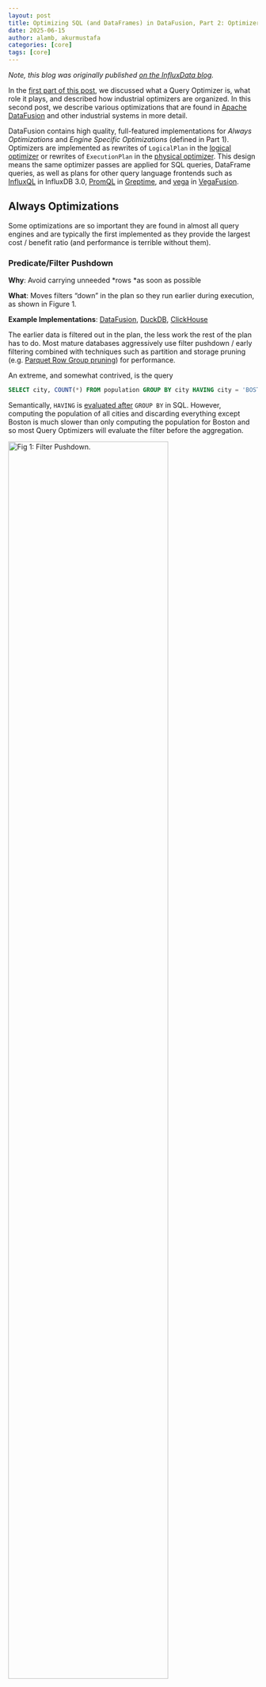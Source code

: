 ```yaml
---
layout: post
title: Optimizing SQL (and DataFrames) in DataFusion, Part 2: Optimizers in Apache DataFusion
date: 2025-06-15
author: alamb, akurmustafa
categories: [core]
tags: [core]
---
```


<!--
{% comment %}
Licensed to the Apache Software Foundation (ASF) under one or more
contributor license agreements.  See the NOTICE file distributed with
this work for additional information regarding copyright ownership.
The ASF licenses this file to you under the Apache License, Version 2.0
(the "License"); you may not use this file except in compliance with
the License.  You may obtain a copy of the License at

http://www.apache.org/licenses/LICENSE-2.0

Unless required by applicable law or agreed to in writing, software
distributed under the License is distributed on an "AS IS" BASIS,
WITHOUT WARRANTIES OR CONDITIONS OF ANY KIND, either express or implied.
See the License for the specific language governing permissions and
limitations under the License.
{% endcomment %}
-->

*Note, this blog was originally published [on the InfluxData blog].*

[on the InfluxData blog]: https://www.influxdata.com/blog/optimizing-sql-dataframes-part-two/

In the [first part of this post], we discussed what a Query Optimizer is, what
role it plays, and described how industrial optimizers are organized. In this
second post, we describe various optimizations that are found in [Apache
DataFusion](https://datafusion.apache.org/) and other industrial systems in more
detail.


DataFusion contains high quality, full-featured implementations for *Always
Optimizations* and *Engine Specific Optimizations* (defined in Part 1).
Optimizers are implemented as rewrites of `LogicalPlan` in the [logical
optimizer](https://github.com/apache/datafusion/tree/main/datafusion/optimizer)
or rewrites of `ExecutionPlan` in the [physical
optimizer](https://github.com/apache/datafusion/tree/main/datafusion/physical-optimizer).
This design means the same optimizer passes are applied for SQL queries,
DataFrame queries, as well as plans for other query language frontends such as
[InfluxQL](https://github.com/influxdata/influxdb3_core/tree/26a30bf8d6e2b6b3f1dd905c4ec27e3db6e20d5f/iox_query_influxql)
in InfluxDB 3.0,
[PromQL](https://github.com/GreptimeTeam/greptimedb/blob/0bd322a078cae4f128b791475ec91149499de33a/src/query/src/promql/planner.rs#L1)
in [Greptime](https://greptime.com/), and
[vega](https://github.com/vega/vegafusion/tree/dc15c1b9fc7d297f12bea919795d58cda1c88fcf/vegafusion-core/src/planning)
in [VegaFusion](https://vegafusion.io/).


[first part of this post]: https://datafusion.apache.org/blog/2025/06/15/optimizing-sql-dataframes-part-one

## Always Optimizations

Some optimizations are so important they are found in almost all query engines
and are typically the first implemented as they provide the largest cost /
benefit ratio (and performance is terrible without them).


### Predicate/Filter Pushdown

**Why**: Avoid carrying unneeded *rows *as soon as possible

**What**: Moves filters “down” in the plan so they run earlier during execution, as shown in Figure 1.

**Example Implementations**: [DataFusion], [DuckDB], [ClickHouse]

[DataFusion]: https://github.com/apache/datafusion/blob/main/datafusion/optimizer/src/push_down_filter.rs
[DuckDB]: https://github.com/duckdb/duckdb/blob/main/src/optimizer/filter_pushdown.cpp 
[ClickHouse]: https://github.com/ClickHouse/ClickHouse/blob/master/src/Processors/QueryPlan/Optimizations/filterPushDown.cpp

The earlier data is filtered out in the plan, the less work the rest of the plan
has to do. Most mature databases aggressively use filter pushdown / early
filtering combined with techniques such as partition and storage pruning (e.g.
[Parquet Row Group pruning]) for performance.

[Parquet Row Group pruning]: https://blog.xiangpeng.systems/posts/parquet-to-arrow/

An extreme, and somewhat contrived, is the query

```sql
SELECT city, COUNT(*) FROM population GROUP BY city HAVING city = 'BOSTON';
```

Semantically, `HAVING` is [evaluated after] `GROUP BY` in SQL. However, computing
the population of all cities and discarding everything except Boston is much
slower than only computing the population for Boston and so most Query
Optimizers will evaluate the filter before the aggregation.

[evaluated after]: https://www.datacamp.com/tutorial/sql-order-of-execution

<img src="/blog/images/optimizing-sql-dataframes/filter-pushdown.png" width="80%" class="img-responsive" alt="Fig 1: Filter Pushdown."/>

**Figure 1**: Filter Pushdown.  In (**A**) without filter pushdown, the operator
processes more rows, reducing efficiency. In (**B**) with filter pushdown, the
operator receives fewer rows, resulting in less overall work and leading to a
faster and more efficient query.


### Projection Pushdown

**Why**: Avoid carrying unneeded *columns *as soon as possible

**What: **Pushes “projection” (keeping only certain columns) earlier in the plan, as shown in Figure 2.

**Example Implementations: **Implementations: [DataFusion](https://github.com/apache/datafusion/blob/main/datafusion/physical-optimizer/src/projection_pushdown.rs), [DuckDB](https://github.com/duckdb/duckdb/blob/a8a6a080c8809d5d4b3c955e9f113574f6f0bfe0/src/optimizer/pushdown/pushdown_projection.cpp), [ClickHouse](https://github.com/ClickHouse/ClickHouse/blob/master/src/Processors/QueryPlan/Optimizations/optimizeUseNormalProjection.cpp)

Similarly to the motivation for *Filter Pushdown*, the earlier the plan stops
doing something, the less work it does overall and thus the faster it runs. For
Projection Pushdown, if columns are not needed later in a plan, copying the data
to the output of other operators is unnecessary and the costs of copying can add
up. For example, in Figure 3 of Part 1, the `species` column is only needed to
evaluate the Filter within the scan and `notes` are never used, so it is
unnecessary to copy them through the rest of the plan.

Projection Pushdown is especially effective and important for column store
databases, where the storage format itself (such as [Apache Parquet]) supports
efficiently reading only a subset of required columns, and is [especially
powerful in combination with filter pushdown]. Projection Pushdown is still
important, but less effective for row oriented formats such as JSON or CSV where
each column in each row must be parsed even if it is not used in the plan.

[Apache Parquet]: https://parquet.apache.org/
[especially powerful in combination with filter pushdown]: https://blog.xiangpeng.systems/posts/parquet-pushdown/

<img src="/blog/images/optimizing-sql-dataframes/projection-pushdown.png" width="80%" class="img-responsive" alt="Fig 2: Projection Pushdown."/>

**Figure 2:** In (**A**) without projection pushdown, the operator receives more
columns, reducing efficiency. In (**B**) with projection pushdown, the operator
receives fewer columns, leading to optimized execution.

### Limit Pushdown

**Why**: The earlier the plan stops generating data, the less overall work it
does, and some operators have more efficient limited implementations.

**What: **Pushes limits (maximum row counts) down in a plan as early as possible.

**Example Implementations:** [DataFusion](https://github.com/apache/datafusion/blob/main/datafusion/optimizer/src/push_down_limit.rs), [DuckDB](https://github.com/duckdb/duckdb/blob/main/src/optimizer/limit_pushdown.cpp), [ClickHouse](https://github.com/ClickHouse/ClickHouse/blob/master/src/Processors/QueryPlan/Optimizations/limitPushDown.cpp), Spark ([Window](https://github.com/apache/spark/blob/7bc8e99cde424c59b98fe915e3fdaaa30beadb76/sql/catalyst/src/main/scala/org/apache/spark/sql/catalyst/optimizer/LimitPushDownThroughWindow.scala) and [Projection](https://github.com/apache/spark/blob/7bc8e99cde424c59b98fe915e3fdaaa30beadb76/sql/catalyst/src/main/scala/org/apache/spark/sql/catalyst/optimizer/PushProjectionThroughLimit.scala))

Often queries have a `LIMIT ` or other clause that allows them to stop generating
results early so the sooner they can stop execution, the more efficiently they
will execute.

In addition, DataFusion and other systems have more efficient implementations of
some operators that can be used if there is a limit. The classic example is
replacing a full sort + limit with a [TopK] operator that only tracks the top
values using a heap. Similarly,  DataFusion’s Parquet reader stops fetching and
opening additional files once the limit has been hit.

[TopK]: https://docs.rs/datafusion/latest/datafusion/physical_plan/struct.TopK.html

<img src="/blog/images/optimizing-sql-dataframes/limit-pushdown.png" width="80%" class="img-responsive" alt="Fig 3: Limit Pushdown."/>

**Figure 3**: In (**A**), without limit pushdown all data is sorted and
everything except the first few rows are discarded. In (**B**), with limit
pushdown, Sort is replaced with TopK operator which does much less work.


### Expression Simplification / Constant Folding

**Why**: Evaluating the same expression for each row when the value doesn’t change is wasteful.

**What**: Partially evaluates and/or algebraically simplify expressions.

**Example Implementations:** [DataFusion](https://github.com/apache/datafusion/tree/main/datafusion/optimizer/src/simplify_expressions), DuckDB (has several [rules](https://github.com/duckdb/duckdb/tree/7b18f0f3691c1b6367cf68ed2598d7034e14f41b/src/optimizer/rule) such as [constant folding](https://github.com/duckdb/duckdb/blob/7b18f0f3691c1b6367cf68ed2598d7034e14f41b/src/optimizer/rule/constant_folding.cpp), and [comparison simplification](https://github.com/duckdb/duckdb/blob/7b18f0f3691c1b6367cf68ed2598d7034e14f41b/src/optimizer/rule/comparison_simplification.cpp)), [Spark](https://github.com/apache/spark/blob/7bc8e99cde424c59b98fe915e3fdaaa30beadb76/sql/catalyst/src/main/scala/org/apache/spark/sql/catalyst/optimizer/expressions.scala)

If an expression doesn’t change from row to row, it is better to evaluate the
expression **once** during planning. This is a classic compiler technique and is
also used in database systems

For example, given a query that finds all values from the current year

```sql
SELECT … WHERE extract(year from time_column) = extract(year from now())
```

Evaluating `extract(year from now())` on every row is much more expensive than
evaluating it once during planning time so that the query becomes comparison to
a constant

```sql
SELECT … WHERE extract(year from time_column) = 2025
```

Furthermore, it is often possible to push such predicates **into** scans.

### Rewriting `OUTER JOIN` → `INNER JOIN`

**Why:** `INNER JOIN`  implementations are almost always faster (as they are
simpler) than `OUTER JOIN` implementations, and `INNER JOIN` s impose fewer
restrictions on other optimizer passes (such as join reordering and additional
filter pushdown).

**What**: In cases where it is known that NULL rows introduced by an `OUTER
JOIN` will not appear in the results, it can be rewritten to an <code>INNER
JOIN</code>.

**Example Implementations:** [DataFusion](https://github.com/apache/datafusion/blob/6028474969f0bfead96eb7f413791470afb6bf82/datafusion/optimizer/src/eliminate_outer_join.rs), [Spark](https://github.com/apache/spark/blob/7bc8e99cde424c59b98fe915e3fdaaa30beadb76/sql/catalyst/src/main/scala/org/apache/spark/sql/catalyst/optimizer/joins.scala#L124-L158), [ClickHouse](https://github.com/ClickHouse/ClickHouse/blob/master/src/Processors/QueryPlan/Optimizations/convertOuterJoinToInnerJoin.cpp).

For example, given a query such as the following

```SQL
SELECT …
FROM orders LEFT OUTER JOIN customer ON (orders.cid = customer.id)
WHERE customer.last_name = 'Lamb'
```

The `LEFT OUTER JOIN` keeps all rows in `orders`  that don’t have a matching
customer, but fills in the fields with `null`. All such rows will be filtered
out by `customer.last_name = 'Lamb'`, and thus an INNER JOIN produces the same
answer. This is illustrated in Figure 4.

<img src="/blog/images/optimizing-sql-dataframes/join-rewrite.png" width="80%" class="img-responsive" alt="Fig 4: Join Rewrite."/>

**Figure 4**: Rewriting `OUTER JOIN` to `INNER JOIN`. In (A) the original query
contains an `OUTER JOIN` but also a filter on `customer.last_name`, which
filters out all rows that might be introduced by the `OUTER JOIN`. In (B) the
`OUTER JOIN` is converted to inner join, a more efficient implementation can be
used.


## Engine Specific Optimizations

As discussed in Part 1 of this blog, optimizers also contain a set of passes
that are still always good to do, but are closely tied to the specifics of the
query engine. This section describes some common types

### Subquery Rewrites

**Why**: Actually implementing subqueries by running a query for each row of the outer query is very expensive.

**What**: It is possible to rewrite subqueries as joins which often perform much better.

**Example Implementations:** DataFusion ([one](https://github.com/apache/datafusion/blob/main/datafusion/optimizer/src/decorrelate.rs), [two](https://github.com/apache/datafusion/blob/main/datafusion/optimizer/src/decorrelate_predicate_subquery.rs), [three](https://github.com/apache/datafusion/blob/main/datafusion/optimizer/src/scalar_subquery_to_join.rs)), [Spark](https://github.com/apache/spark/blob/7bc8e99cde424c59b98fe915e3fdaaa30beadb76/sql/catalyst/src/main/scala/org/apache/spark/sql/catalyst/optimizer/subquery.scala)

Evaluating subqueries a row at a time is so expensive that execution engines in
high performance analytic systems such as DataFusion and [Vertica] may not even
support row-at-a-time evaluation given how terrible the performance would be. 
Instead, analytic systems rewrite such queries into joins which can perform 100s
or 1000s of times faster for large datasets. However, transforming subqueries to
joins requires “exotic” join semantics such as `SEMI JOIN`, `ANTI JOIN`  and
variations on how to treat equality with null<sup id="fn7">[7](#footnote7).

[Vertica]: https://vertica.com/

For a simple example, consider that a query like this:

```sql
SELECT customer.name 
FROM customer 
WHERE (SELECT sum(value) 
       FROM orders WHERE
       orders.cid = customer.id) > 10;
```

Can be rewritten like this:

```sql
SELECT customer.name 
FROM customer 
JOIN (
  SELECT customer.id as cid_inner, sum(value) s 
  FROM orders 
  GROUP BY customer.id
 ) ON (customer.id = cid_inner AND s > 10);
```

We don’t have space to detail this transformation or why it is so much faster to
run, but using this and many other transformations allow efficient subquery
evaluation.

### Optimized Expression Evaluation

**Why**: The capabilities of expression evaluation vary from system to system.

**What**: Optimize expression evaluation for the particular execution environment.

**Example Implementations**: There are many examples of this type of
optimization, including DataFusion’s [Common Subexpression
Elimination](https://github.com/apache/datafusion/blob/main/datafusion/optimizer/src/common_subexpr_eliminate.rs),
[unwrap_cast](https://github.com/apache/datafusion/blob/8f3f70877febaa79be3349875e979d3a6e65c30e/datafusion/optimizer/src/simplify_expressions/unwrap_cast.rs#L70),
and [identifying equality join
predicates](https://github.com/apache/datafusion/blob/main/datafusion/optimizer/src/extract_equijoin_predicate.rs).
DuckDB [rewrites IN
clauses](https://github.com/duckdb/duckdb/blob/main/src/optimizer/in_clause_rewriter.cpp),
and [SUM
expressions](https://github.com/duckdb/duckdb/blob/main/src/optimizer/sum_rewriter.cpp).
Spark also [unwraps casts in binary
comparisons](https://github.com/apache/spark/blob/7bc8e99cde424c59b98fe915e3fdaaa30beadb76/sql/catalyst/src/main/scala/org/apache/spark/sql/catalyst/optimizer/UnwrapCastInBinaryComparison.scala),
and [adds special runtime
filters](https://github.com/apache/spark/blob/7bc8e99cde424c59b98fe915e3fdaaa30beadb76/sql/catalyst/src/main/scala/org/apache/spark/sql/catalyst/optimizer/InjectRuntimeFilter.scala).

To give a specific example of what DataFusion’s common subexpression elimination
does, consider this query that refers to a complex expression multiple times:

```sql
SELECT date_bin('1 hour', time, '1970-01-01') 
FROM table 
WHERE date_bin('1 hour', time, '1970-01-01') >= '2025-01-01 00:00:00'
ORDER BY date_bin('1 hour', time, '1970-01-01')
```

Evaluating `date_bin('1 hour', time, '1970-01-01')`each time it is encountered
is inefficient compared to calculating its result once, and reusing that result
in when it is encountered again (similar to caching). This reuse is called
*Common Subexpression Elimination*.

Some execution engines implement this optimization internally to their
expression evaluation engine, but DataFusion represents it explicitly using a
separate Projection plan node, as illustrated in Figure 5.  Effectively, the
query above is rewritten to the following

```sql
SELECT time_chunk 
FROM(SELECT date_bin('1 hour', time, '1970-01-01') as time_chunk 
     FROM table)
WHERE time_chunk >= '2025-01-01 00:00:00'
ORDER BY time_chunk
```


<img src="/blog/images/optimizing-sql-dataframes/common-subexpression-elimination.png" width="80%" class="img-responsive" alt="Fig 5: Common Subquery Elimination."/>

**Figure 5:** Adding a Projection to evaluate common complex sub expression
decreases complexity for later stages.


### Algorithm Selection

**Why**: Different engines have different specialized operators for certain
operations.

**What: **Selects specific implementations from the available operators, based
on properties of the query.

**Example Implementations:** DataFusion’s [EnforceSorting](https://github.com/apache/datafusion/blob/8f3f70877febaa79be3349875e979d3a6e65c30e/datafusion/physical-optimizer/src/enforce_sorting/mod.rs) pass uses sort optimized implementations, Spark’s [rewrite to use a special operator for ASOF joins](https://github.com/apache/spark/blob/7bc8e99cde424c59b98fe915e3fdaaa30beadb76/sql/catalyst/src/main/scala/org/apache/spark/sql/catalyst/optimizer/RewriteAsOfJoin.scala), and ClickHouse’s[ join algorithm selection ](https://github.com/ClickHouse/ClickHouse/blob/7d15deda4b33282f356bb3e40a190d005acf72f2/src/Interpreters/ExpressionAnalyzer.cpp#L1066-L1080) such as [when to use MergeJoin](https://github.com/ClickHouse/ClickHouse/blob/7d15deda4b33282f356bb3e40a190d005acf72f2/src/Interpreters/ExpressionAnalyzer.cpp#L1022)

For example, DataFusion uses a `TopK` ([source]) operator rather than a full
`Sort` if there is also a limit on the query. Similarly, it may choose to use the
more efficient `PartialOrdered` grouping operation when the data is sorted on
group keys or a `MergeJoin`

[source]: https://docs.rs/datafusion/latest/datafusion/physical_plan/struct.TopK.html

<img src="/blog/images/optimizing-sql-dataframes/specialized-grouping.png" width="80%" class="img-responsive" alt="Fig 6: Specialized Grouping."/>

**Figure 6: **An example of specialized operation for grouping. In (**A**), input data has no specified ordering and DataFusion uses a hashing-based grouping operator ([source](https://github.com/apache/datafusion/blob/main/datafusion/physical-plan/src/aggregates/row_hash.rs)) to determine distinct groups. In (**B**), when the input data is ordered by the group keys, DataFusion uses a specialized grouping operator ([source](https://github.com/apache/datafusion/tree/main/datafusion/physical-plan/src/aggregates/order)) to find boundaries that separate groups.


### Using Statistics Directly

**Why**: Using pre-computed statistics from a table, without actually reading or
opening files, is much faster than processing data.

**What**: Replace calculations on data with the value from statistics.

**Example Implementations:** [DataFusion](https://github.com/apache/datafusion/blob/8f3f70877febaa79be3349875e979d3a6e65c30e/datafusion/physical-optimizer/src/aggregate_statistics.rs), [DuckDB](https://github.com/duckdb/duckdb/blob/main/src/optimizer/statistics_propagator.cpp),

Some queries, such as the classic `COUNT(*) from my_table` used for data
exploration can be answered using only statistics. Optimizers often have access
to statistics for other reasons (such as Access Path and Join Order Selection)
and statistics are commonly stored in analytic file formats. For example, the
[Metadata] of Apache Parquet files stores `MIN`, `MAX`, and `COUNT` information.

[Metadata]: https://docs.rs/parquet/latest/parquet/file/metadata/index.html

<img src="/blog/images/optimizing-sql-dataframes/using-statistics.png" width="80%" class="img-responsive" alt="Fig 7: Using Statistics."/>

**Figure 7: **When the aggregation result is already stored in the statistics,
the query can be evaluated using the values from statistics without looking at
any compressed data. The optimizer replaces the Aggregation operation with
values from statistics.

## Access Path and Join Order Selection


### Overview

Last, but certainly not least, are optimizations that choose between plans with
potentially (very) different performance. The major options in this category are

1. **Join Order:** In what order to combine tables using JOINs?
2. **Access Paths:** Which copy of the data or index should be read to find matching tuples?
3. **[Materialized View]**: Can the query can be rewritten to use a materialized view (partially computed query results)? This topic deserves its own blog (or book) and we don’t discuss further here.

[Materialized View]: https://en.wikipedia.org/wiki/Materialized_view

<img src="/blog/images/optimizing-sql-dataframes/access-path-and-join-order.png" width="80%" class="img-responsive" alt="Fig 8: Access Path and Join Order."/>

**Figure 8:** Access Path and Join Order Selection in Query Optimizers. Optimizers use heuristics to enumerate some subset of potential join orders (shape) and access paths (color). The plan with the smallest estimated cost according to some cost model is chosen. In this case, Plan 2 with a cost of 180,000 is chosen for execution as it has the lowest estimated cost.

This class of optimizations is a hard problem for at least the following reasons:

1. **Exponential Search Space**: the number of potential plans increases
   exponentially as the number of joins and indexes increases.

2. **Performance Sensitivity**: Often different plans that are very similar in
   structure perform very differently. For example, swapping the input order to
   a hash join can result in 1000x or more (yes, a thousand-fold!) run time
   differences.

3. **Cardinality Estimation Errors**: Determining the optimal plan relies on
   cardinality estimates (e.g., how many rows will come out of each join). It is a
   [known hard problem] to estimate this cardinality, and in practice queries with
   as few as 3 joins often have large cardinality estimation errors.

[known hard problem]: https://www.vldb.org/pvldb/vol9/p204-leis.pdf

### Heuristics and Cost-Based Optimization

Industrial optimizers handle these problems using a combination of

1. **Heuristics:** to prune the search space and avoid considering plans that
   are (almost) never good. Examples include considering left-deep trees, or
   using `Foreign Key` / `Primary Key` relationships to pick the build size of a
   hash join.

2. **Cost Model**: Given the smaller set of candidate plans, the Optimizer then
   estimates their cost and picks the one using the lowest cost.

For some examples, you can read about [Spark’s cost-based optimizer] or look at
the code for [DataFusion’s join selection] and [DuckDB’s cost model] and [join
order enumeration].

[Spark’s cost-based optimizer]: https://docs.databricks.com/aws/en/optimizations/cbo
[DataFusion’s join selection]: https://github.com/apache/datafusion/blob/main/datafusion/physical-optimizer/src/join_selection.rs
[DuckDB’s cost model]: https://github.com/duckdb/duckdb/blob/main/src/optimizer/join_order/cost_model.cpp
[join order enumeration]: https://github.com/duckdb/duckdb/blob/84c87b12fa9554a8775dc243b4d0afd5b407321a/src/optimizer/join_order/plan_enumerator.cpp#L469-L472

However, the use of heuristics and (imprecise) cost models means optimizers must


1. **Make deep assumptions about the execution environment: **For example the
   heuristics often include assumptions that joins implement [sideways information
   passing (RuntimeFilters)], or that Join operators always preserve a particular
   input's order.

2. **Use one particular objective function: **There are almost always trade-offs
   between desirable plan properties, such as execution speed, memory use, and
   robustness in the face of cardinality estimation. Industrial optimizers
   typically have one cost function which attempts to balance between the
   properties or a series of hard to use indirect tuning knobs to control the
   behavior.

3. **Require statistics**: Typically cost models require up-to-date statistics,
   which can be expensive to compute, must be kept up to date as new data
   arrives, and often have trouble capturing the non-uniformity of real world
   datasets

[sideways information passing (RuntimeFilters)]: https://www.alibabacloud.com/blog/alibaba-cloud-analyticdb-for-mysql-create-ultimate-runtimefilter-capability_600228


### Join Ordering in DataFusion

DataFusion purposely does not include a sophisticated cost based optimizer.
Instead, keeping with its [design goals] it provides a reasonable default
implementation along with extension points to customize behavior.

[design goals]: https://docs.rs/datafusion/latest/datafusion/#design-goals

Specifically, DataFusion includes

1. “Syntactic Optimizer” (joins in the order they are listed in the query<sup id="fn8">[8](#footnote8)) with basic join re-ordering ([source](https://github.com/apache/datafusion/blob/main/datafusion/physical-optimizer/src/join_selection.rs)) to prevent join disasters.
2. Support for [ColumnStatistics](https://docs.rs/datafusion/latest/datafusion/common/struct.ColumnStatistics.html) and [Table Statistics](https://docs.rs/datafusion/latest/datafusion/common/struct.Statistics.html)
3. The framework for [filter selectivity](https://docs.rs/datafusion/latest/datafusion/physical_expr/struct.AnalysisContext.html#structfield.selectivity) + join cardinality estimation.
4. APIs for easily rewriting plans, such as the [TreeNode API](https://docs.rs/datafusion/latest/datafusion/common/tree_node/trait.TreeNode.html#overview) and [reordering joins](https://docs.rs/datafusion/latest/datafusion/physical_plan/joins/struct.HashJoinExec.html#method.swap_inputs)

This combination of features along with [custom optimizer passes] lets users
customize the behavior to their use case, such as custom indexes like [uWheel]
and [materialized views].

[custom optimizer passes]: https://docs.rs/datafusion/latest/datafusion/execution/session_state/struct.SessionStateBuilder.html#method.with_physical_optimizer_rule
[uWheel]: https://uwheel.rs/post/datafusion_uwheel/
[materialized views]: https://github.com/datafusion-contrib/datafusion-materialized-views

The rationale for including only a basic optimizer is that any one particular
set of heuristics and cost model is unlikely to work well for the wide variety
of DataFusion users because of the tradeoffs involved. 

For example, some users may always have access to adequate resources, and want
the fastest query execution, and are willing to tolerate runtime errors or a
performance cliff when there is insufficient memory. Other users, however, may
be willing to accept a slower maximum performance in return for more predictable
performance when running in a resource constrained environment. This approach is
not universally agreed. One of us has [previously argued the case for
specialized optimizers] in a more academic paper, and the topic comes up
regularly in the DataFusion community, (e.g. [this recent comment]).

[previously argued the case for specialized optimizers]: https://www.researchgate.net/publication/269306314_The_Vertica_Query_Optimizer_The_case_for_specialized_query_optimizers
[this recent comment]: https://github.com/apache/datafusion/issues/9846#issuecomment-2566568654

Note: We are [actively improving] this part of the code to help people write
their own optimizers (🎣 come help us define and implement it!)

[actively improving]: https://github.com/apache/datafusion/issues/3929

# Conclusion

Optimizers are awesome, and we hope these two posts have demystified what they
are and how they are implemented in industrial systems. Like many modern query
engine designs, the common techniques are well known, though require substantial
effort to get right.  DataFusion’s industrial strength optimizers can and do
serve many real world systems well and we expect that number to grow over time.

We also think DataFusion provides interesting opportunities for optimizer
research. As we discussed, there are still unsolved problems such as optimal
join ordering. Experiments in papers often use academic systems or modify
optimizers in tightly integrated open source systems (for example, the recent
[POLARs paper] uses DuckDB). However, using a tightly integrated system
constrains the research to the set of heuristics and structure provided by that
system. Hopefully DataFusion’s documentation, [newly citeable SIGMOD paper], and
modular design will encourage more broadly applicable research in this area.

[POLARs paper]: https://www.vldb.org/pvldb/vol17/p1350-justen.pdf
[newly citeable SIGMOD paper]: https://dl.acm.org/doi/10.1145/3626246.3653368

And finally, as always, if you are interested in working on query engines and
learning more about how they are designed and implemented, please [join our
community]. We welcome first time contributors as well as long time participants
to the fun of building a database together.

[join our community]: https://datafusion.apache.org/contributor-guide/communication.html

## Notes

<a id="footnote7"></a><sup>[7]</sup> See [Unnesting Arbitrary Queries](https://btw-2015.informatik.uni-hamburg.de/res/proceedings/Hauptband/Wiss/Neumann-Unnesting_Arbitrary_Querie.pdf) from Neumann and Kemper for a more academic treatment.

<a id="footnote8"></a><sup>[8]</sup> One of my favorite terms I learned from Andy Pavlo’s CMU online lectures
